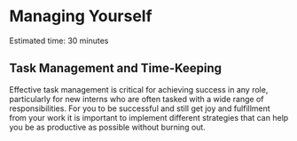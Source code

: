# Managing Yourself

Estimated time: 30 minutes

## Task Management and Time-Keeping

Effective task management is critical for achieving success in any role, particularly for new interns who are often tasked with a wide range of responsibilities. For you to be successful and still get joy and fulfillment from your work it is important to implement different strategies that can help you be as productive as possible without burning out.
